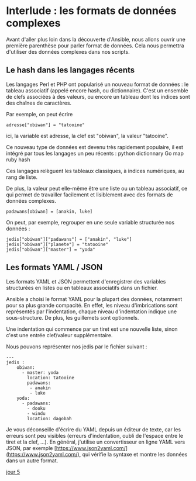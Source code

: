 
# Interlude  : les formats de données complexes 

Avant d'aller plus loin dans la découverte d'Ansible, nous allons ouvrir une première parenthèse pour parler format de données.  Cela nous permettra d'utiliser des données complexes dans nos scripts.

## Le hash dans les langages récents

Les langages Perl et PHP ont popularisé un nouveau format de données : le tableau associatif (appelé encore hash, ou dictionnaire). C'est un ensemble de clefs associées à des valeurs, ou encore un tableau dont les indices sont des chaînes de caractères.

Par exemple, on peut écrire

    adresse["obiwan"] = "tatooine"

ici, la variable est adresse, la clef est "obiwan", la valeur "tatooine". 

Ce nouveau type de données est devenu très rapidement populaire, il est  intégré par tous les langages un peu récents :
python	dictionnary
Go	map
ruby	hash

Ces langages relèguent les tableaux classiques, à indices numériques, au rang de liste.

De plus, la valeur peut elle-même être une liste ou un tableau associatif, ce qui permet de travailler facilement et lisiblement avec des formats de données complexes.

    padawans[obiwan] = [anakin, luke]

On peut, par exemple, regrouper en une seule variable structurée nos données :

    jedis["obiwan"]["padawans"] = ["anakin", "luke"]
    jedis["obiwan"]["planete"] = "tatooine"
    jedis["obiwan"]["master"] = "yoda"
    

## Les formats YAML / JSON

Les formats YAML et JSON permettent d'enregistrer des variables structurées en listes ou en tableaux associatifs dans un fichier.

Ansible a choisi le format YAML pour la plupart des données, notamment pour sa plus grande compacité. 
En effet, les niveau d'imbrications sont représentés par l'indentation, chaque niveau d'indentation indique une sous-structure. De plus, les guillemets sont  optionnels.

Une indentation qui commence par un tiret est une nouvelle liste, sinon c'est une entrée clef/valeur supplémentaire. 

Nous pouvons représenter nos jedis par le fichier suivant :

    ---
    jedis :
        obiwan:
          - master: yoda
            location: tatooine
            padawans:
             - anakin
             - luke
        yoda:
          - padawans:
            - dooku
            - windu
            location: dagobah


Je vous déconseille d'écrire du YAML depuis un éditeur de texte, car les erreurs sont peu visibles (erreurs d'indentation,  oubli de l'espace entre le tiret et la clef, ...). En général, j'utilise un convertisseur en ligne YAML vers JSON, par exemple [https://www.json2yaml.com/](https://www.json2yaml.com/), qui vérifie la syntaxe et montre les données dans un autre format.

[jour 5](day_05.md)

<!--stackedit_data:
eyJoaXN0b3J5IjpbNDgxMDkxNDQ4LDMzMjQ0ODE3MywtMTM2Mz
ExNTUzNywxMTAxNjgyMzk0LDE4OTg0NDg0MjgsNjUwMTk5Mjcy
LC0xMDgyNTEwNTg2LDE4NDA1OTU1MzcsLTI2NjI1Mjg0Niw0OT
E5MDY1OTEsLTU5ODcxODAzNSwzNDgyNzg5MjMsLTIwNjI5MzI5
Niw4NTU4Njc2NywxMDM2ODY5NTQ4LDcxNzI2MTk4Ml19
-->